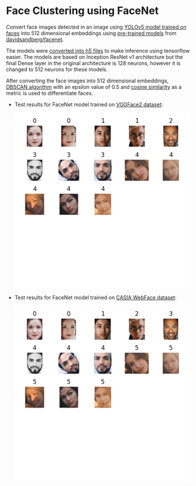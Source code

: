 # Face Clustering using FaceNet

Convert face images detected in an image using [YOLOv5 model trained on faces](https://github.com/nadeemakhter0602/YOLOv5-Face-Detection) into 512 dimensional embeddings using [pre-trained models](https://github.com/davidsandberg/facenet#pre-trained-models) from [davidsandberg/facenet](https://github.com/davidsandberg/facenet).

The models were [converted into h5 files](https://github.com/nyoki-mtl/keras-facenet/blob/master/notebook/tf_to_keras.ipynb) to make inference using tensorflow easier. The models are based on Inception ResNet v1 architecture but the final Dense layer in the original architecture is 128 neurons, however it is changed to 512 neurons for these models.

After converting the face images into 512 dimensional embeddings, [DBSCAN algorithm](https://en.wikipedia.org/wiki/DBSCAN) with an epsilon value of 0.5 and [cosine similarity](https://en.wikipedia.org/wiki/Cosine_similarity) as a metric is used to differentiate faces.

* Test results for FaceNet model trained on [VGGFace2 dataset](https://www.robots.ox.ac.uk/~vgg/data/vgg_face2/):

  ![](assets/vgg.png)

* Test results for FaceNet model trained on [CASIA WebFace dataset](http://www.cbsr.ia.ac.cn/english/casia-webFace/casia-webfAce_AgreEmeNtS.pdf):

  ![](assets/casia.png)

